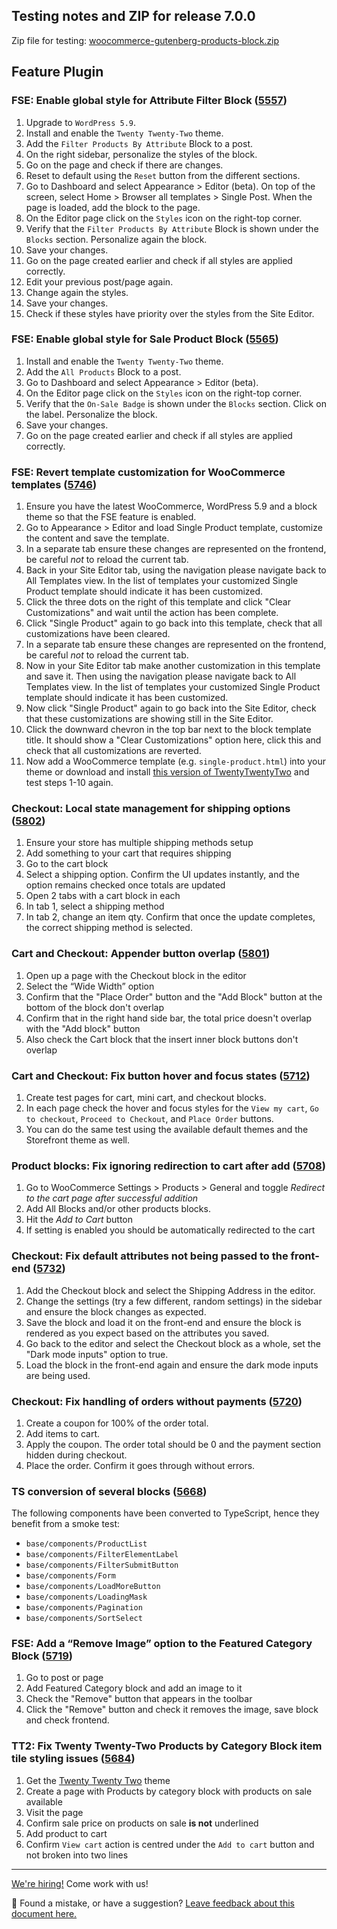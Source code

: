 ## Testing notes and ZIP for release 7.0.0

Zip file for testing: [woocommerce-gutenberg-products-block.zip](https://github.com/woocommerce/woocommerce-gutenberg-products-block/files/8064061/woocommerce-gutenberg-products-block.zip)

## Feature Plugin

### FSE: Enable global style for Attribute Filter Block ([5557](https://github.com/woocommerce/woocommerce-gutenberg-products-block/pull/5557))

1.  Upgrade to `WordPress 5.9`.
2.  Install and enable the `Twenty Twenty-Two` theme.
3.  Add the `Filter Products By Attribute` Block to a post.
4.  On the right sidebar, personalize the styles of the block.
5.  Go on the page and check if there are changes.
6.  Reset to default using the `Reset` button from the different sections.
7.  Go to Dashboard and select Appearance > Editor (beta). On top of the screen, select Home > Browser all templates > Single Post. When the page is loaded, add the block to the page.
8.  On the Editor page click on the `Styles` icon on the right-top corner.
9.  Verify that the `Filter Products By Attribute` Block is shown under the `Blocks` section. Personalize again the block.
10. Save your changes.
11. Go on the page created earlier and check if all styles are applied correctly.
12. Edit your previous post/page again.
13. Change again the styles.
14. Save your changes.
15. Check if these styles have priority over the styles from the Site Editor.

### FSE: Enable global style for Sale Product Block ([5565](https://github.com/woocommerce/woocommerce-gutenberg-products-block/pull/5565))

1. Install and enable the `Twenty Twenty-Two` theme.
2. Add the `All Products` Block to a post.
3. Go to Dashboard and select Appearance > Editor (beta).
4. On the Editor page click on the `Styles` icon on the right-top corner.
5. Verify that the `On-Sale Badge` is shown under the `Blocks` section. Click on the label. Personalize the block.
6. Save your changes.
7. Go on the page created earlier and check if all styles are applied correctly.

### FSE: Revert template customization for WooCommerce templates ([5746](https://github.com/woocommerce/woocommerce-gutenberg-products-block/pull/5746))

1. Ensure you have the latest WooCommerce, WordPress 5.9 and a block theme so that the FSE feature is enabled.
2. Go to Appearance > Editor and load Single Product template, customize the content and save the template.
3. In a separate tab ensure these changes are represented on the frontend, be careful _not_ to reload the current tab.
4. Back in your Site Editor tab, using the navigation please navigate back to All Templates view. In the list of templates your customized Single Product template should indicate it has been customized.
5. Click the three dots on the right of this template and click "Clear Customizations" and wait until the action has been complete.
6. Click "Single Product" again to go back into this template, check that all customizations have been cleared.
7. In a separate tab ensure these changes are represented on the frontend, be careful _not_ to reload the current tab.
8. Now in your Site Editor tab make another customization in this template and save it. Then using the navigation please navigate back to All Templates view. In the list of templates your customized Single Product template should indicate it has been customized.
9. Now click "Single Product" again to go back into the Site Editor, check that these customizations are showing still in the Site Editor.
10. Click the downward chevron in the top bar next to the block template title. It should show a "Clear Customizations" option here, click this and check that all customizations are reverted.
11. Now add a WooCommerce template (e.g. `single-product.html`) into your theme or download and install [this version of TwentyTwentyTwo](https://github.com/woocommerce/woocommerce-gutenberg-products-block/files/8036005/twentytwentytwo.zip) and test steps 1-10 again.

### Checkout: Local state management for shipping options ([5802](https://github.com/woocommerce/woocommerce-gutenberg-products-block/pull/5802))

1. Ensure your store has multiple shipping methods setup
2. Add something to your cart that requires shipping
3. Go to the cart block
4. Select a shipping option. Confirm the UI updates instantly, and the option remains checked once totals are updated
5. Open 2 tabs with a cart block in each
6. In tab 1, select a shipping method
7. In tab 2, change an item qty. Confirm that once the update completes, the correct shipping method is selected.

### Cart and Checkout: Appender button overlap ([5801](https://github.com/woocommerce/woocommerce-gutenberg-products-block/pull/5801))

1. Open up a page with the Checkout block in the editor
2. Select the “Wide Width” option
3. Confirm that the "Place Order" button and the "Add Block" button at the bottom of the block don't overlap
4. Confirm that in the right hand side bar, the total price doesn't overlap with the "Add block" button
5. Also check the Cart block that the insert inner block buttons don't overlap

### Cart and Checkout: Fix button hover and focus states ([5712](https://github.com/woocommerce/woocommerce-gutenberg-products-block/pull/5712))

1. Create test pages for cart, mini cart, and checkout blocks.
2. In each page check the hover and focus styles for the `View my cart`, `Go to checkout`, `Proceed to Checkout`, and `Place Order` buttons.
3. You can do the same test using the available default themes and the Storefront theme as well.

### Product blocks: Fix ignoring redirection to cart after add ([5708](https://github.com/woocommerce/woocommerce-gutenberg-products-block/pull/5708))

1. Go to WooCommerce Settings > Products > General and toggle _Redirect to the cart page after successful addition_
2. Add All Blocks and/or other products blocks.
3. Hit the _Add to Cart_ button
4. If setting is enabled you should be automatically redirected to the cart

### Checkout: Fix default attributes not being passed to the front-end ([5732](https://github.com/woocommerce/woocommerce-gutenberg-products-block/pull/5732))

1. Add the Checkout block and select the Shipping Address in the editor.
2. Change the settings (try a few different, random settings) in the sidebar and ensure the block changes as expected.
3. Save the block and load it on the front-end and ensure the block is rendered as you expect based on the attributes you saved.
4. Go back to the editor and select the Checkout block as a whole, set the "Dark mode inputs" option to true.
5. Load the block in the front-end again and ensure the dark mode inputs are being used.

### Checkout: Fix handling of orders without payments ([5720](https://github.com/woocommerce/woocommerce-gutenberg-products-block/pull/5720))

1. Create a coupon for 100% of the order total.
2. Add items to cart.
3. Apply the coupon. The order total should be 0 and the payment section hidden during checkout.
4. Place the order. Confirm it goes through without errors.

### TS conversion of several blocks ([5668](https://github.com/woocommerce/woocommerce-gutenberg-products-block/pull/5668))

The following components have been converted to TypeScript, hence they benefit from a smoke test:

-   `base/components/ProductList`
-   `base/components/FilterElementLabel`
-   `base/components/FilterSubmitButton`
-   `base/components/Form`
-   `base/components/LoadMoreButton`
-   `base/components/LoadingMask`
-   `base/components/Pagination`
-   `base/components/SortSelect`

### FSE: Add a “Remove Image” option to the Featured Category Block ([5719](https://github.com/woocommerce/woocommerce-gutenberg-products-block/pull/5719))

1. Go to post or page
2. Add Featured Category block and add an image to it
3. Check the "Remove" button that appears in the toolbar
4. Click the "Remove" button and check it removes the image, save block and check frontend.

### TT2: Fix Twenty Twenty-Two Products by Category Block item tile styling issues ([5684](https://github.com/woocommerce/woocommerce-gutenberg-products-block/pull/5684))

1. Get the [Twenty Twenty Two](https://wordpress.org/themes/twentytwentytwo/) theme
2. Create a page with Products by category block with products on sale available
3. Visit the page
4. Confirm sale price on products on sale **is not** underlined
5. Add product to cart
6. Confirm `View cart` action is centred under the `Add to cart` button and not broken into two lines

<!-- FEEDBACK -->

---

[We're hiring!](https://woocommerce.com/careers/) Come work with us!

🐞 Found a mistake, or have a suggestion? [Leave feedback about this document here.](https://github.com/woocommerce/woocommerce-gutenberg-products-block/issues/new?assignees=&labels=type%3A+documentation&template=--doc-feedback.md&title=Feedback%20on%20./docs/testing/releases/690.md)

<!-- /FEEDBACK -->

